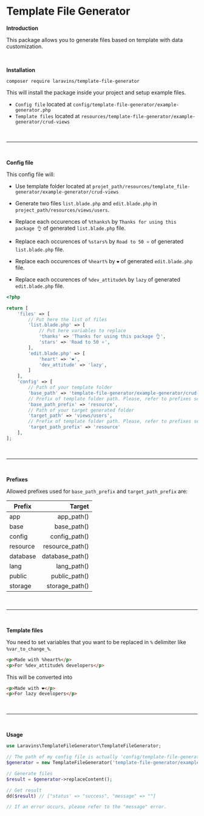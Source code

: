 # Template File Generator

**Introduction**

This package allows you to generate files based on template with data customization.

<br/>

**Installation**

```
composer require laravins/template-file-generator
```

This will install the package inside your project and setup example files.

- `Config file` located at `config/template-file-generator/example-generator.php`
- `Template files` located at `resources/template-file-generator/example-generator/crud-views`

<br/>

***
<br/>

**Config file**
<br/>

This config file will:
- Use template folder located at `projet_path/resources/template_file-generator/example-generator/crud-views`
- Generate two files `list.blade.php` and `edit.blade.php` in `project_path/resources/views/users`.

- Replace each occurences of `%thanks%` by `Thanks for using this package 👌` of generated `list.blade.php` file.
- Replace each occurences of `%stars%` by `Road to 50 ⭐` of generated `list.blade.php` file.
- Replace each occurences of `%heart%` by `❤️` of generated `edit.blade.php` file.
- Replace each occurences of `%dev_attitude%` by `lazy` of generated `edit.blade.php` file.

```php
<?php

return [
    'files' => [
        // Put here the list of files
        'list.blade.php' => [
            // Put here variables to replace
            'thanks' => 'Thanks for using this package 👌',
            'stars' => 'Road to 50 ⭐',
        ],
        'edit.blade.php' => [
            'heart' => '❤️',
            'dev_attitude' => 'lazy',
        ]
    ],
    'config' => [
        // Path of your template folder
        'base_path' => 'template-file-generator/example-generator/crud-views',
        // Prefix of template folder path. Please, refer to prefixes section
        'base_path_prefix' => 'resource',
        // Path of your target generated folder
        'target_path' => 'views/users',
        // Prefix of template folder path. Please, refer to prefixes section
        'target_path_prefix' => 'resource'
    ],
];
```
<br/>

***
<br/>

**Prefixes**

Allowed prefixes used for `base_path_prefix` and `target_path_prefix` are:

| Prefix        | Target          |
| ------------- |----------------:|
| app           | app_path()      |  
| base          | base_path()     |
| config        | config_path()   |
| resource      | resource_path() |
| database      | database_path() |
| lang          | lang_path()     |
| public        | public_path()   |
| storage       | storage_path()  |


<br/>

***
<br/>

**Template files**

You need to set variables that you want to be replaced in `%` delimiter like `%var_to_change_%`.

```html
<p>Made with %heart%</p>
<p>For %dev_attitude% developers</p>
```

This will be converted into 
```html
<p>Made with ❤️</p>
<p>For lazy developers</p>
```

<br/>

***
<br/>

**Usage**

```php
use Laravins\TemplateFileGenerator\TemplateFileGenerator;

// The path of my config file is actually 'config/template-file-generator/example-generator'
$generator = new TemplateFileGenerator('template-file-generator/example-generator');

// Generate files
$result = $generator->replaceContent();

// Get result
dd($result) // ["status' => "success", "message" => ""]

// If an error occurs, please refer to the "message" error.
